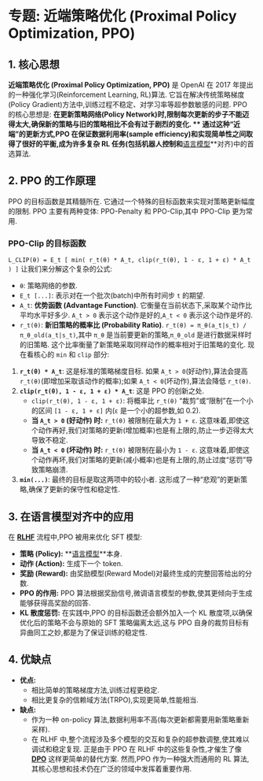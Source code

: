 # 专题: 近端策略优化 (Proximal Policy Optimization, PPO)
## 1. 核心思想
**近端策略优化 (Proximal Policy Optimization, PPO)** 是 OpenAI 在 2017 年提出的一种强化学习(Reinforcement Learning, RL)算法. 它旨在解决传统策略梯度(Policy Gradient)方法中,训练过程不稳定、对学习率等超参数敏感的问题. 
PPO 的核心思想是: **在更新策略网络(Policy Network)时,限制每次更新的步子不能迈得太大,确保新的策略与旧的策略相比不会有过于剧烈的变化. **
通过这种“近端”的更新方式,PPO 在保证数据利用率(sample efficiency)和实现简单性之间取得了很好的平衡,成为许多复杂 RL 任务(包括机器人控制和**[语言模型](./Lecture1-Language-Models.md)**对齐)中的首选算法. 
## 2. PPO 的工作原理
PPO 的目标函数是其精髓所在. 它通过一个特殊的目标函数来实现对策略更新幅度的限制. PPO 主要有两种变体: PPO-Penalty 和 PPO-Clip,其中 PPO-Clip 更为常用. 
### PPO-Clip 的目标函数
`L_CLIP(θ) = E_t [ min( r_t(θ) * A_t, clip(r_t(θ), 1 - ε, 1 + ε) * A_t ) ]`
让我们来分解这个复杂的公式: 
*   `θ`: 策略网络的参数. 
*   `E_t [...]`: 表示对在一个批次(batch)中所有时间步 `t` 的期望. 
*   `A_t`: **优势函数 (Advantage Function)**. 它衡量在当前状态下,采取某个动作比平均水平好多少. `A_t > 0` 表示这个动作是好的,`A_t < 0` 表示这个动作是坏的. 
*   `r_t(θ)`: **新旧策略的概率比 (Probability Ratio)**. `r_t(θ) = π_θ(a_t|s_t) / π_θ_old(a_t|s_t)`,其中 `π_θ` 是当前要更新的策略,`π_θ_old` 是进行数据采样时的旧策略. 这个比率衡量了新策略采取同样动作的概率相对于旧策略的变化. 
现在看核心的 `min` 和 `clip` 部分: 
1.  **`r_t(θ) * A_t`**: 这是标准的策略梯度目标. 如果 `A_t > 0`(好动作),算法会提高 `r_t(θ)`(即增加采取该动作的概率);如果 `A_t < 0`(坏动作),算法会降低 `r_t(θ)`. 
2.  **`clip(r_t(θ), 1 - ε, 1 + ε) * A_t`**: 这是 PPO 的创新之处. 
    *   `clip(r_t(θ), 1 - ε, 1 + ε)`: 将概率比 `r_t(θ)` “裁剪”或“限制”在一个小的区间 `[1 - ε, 1 + ε]` 内(`ε` 是一个小的超参数,如 0.2). 
    *   **当 `A_t > 0` (好动作) 时:** `r_t(θ)` 被限制在最大为 `1 + ε`. 这意味着,即使这个动作再好,我们对策略的更新(增加概率)也是有上限的,防止一步迈得太大导致不稳定. 
    *   **当 `A_t < 0` (坏动作) 时:** `r_t(θ)` 被限制在最小为 `1 - ε`. 这意味着,即使这个动作再坏,我们对策略的更新(减小概率)也是有上限的,防止过度“惩罚”导致策略崩溃. 
3.  **`min(...)`**: 最终的目标是取这两项中的较小者. 这形成了一种“悲观”的更新策略,确保了更新的保守性和稳定性. 
## 3. 在语言模型对齐中的应用
在 **[RLHF](./Lecture1-RLHF.md)** 流程中,PPO 被用来优化 SFT 模型: 
*   **策略 (Policy):** **[语言模型](./Lecture1-Language-Models.md)**本身. 
*   **动作 (Action):** 生成下一个 token. 
*   **奖励 (Reward):** 由奖励模型(Reward Model)对最终生成的完整回答给出的分数. 
*   **PPO 的作用:** PPO 算法根据奖励信号,微调语言模型的参数,使其更倾向于生成能够获得高奖励的回答. 
*   **KL 散度惩罚:** 在实践中,PPO 的目标函数还会额外加入一个 KL 散度项,以确保优化后的策略不会与原始的 SFT 策略偏离太远,这与 PPO 自身的裁剪目标有异曲同工之妙,都是为了保证训练的稳定性. 
## 4. 优缺点
*   **优点:**
    *   相比简单的策略梯度方法,训练过程更稳定. 
    *   相比更复杂的信赖域方法(TRPO),实现更简单,性能相当. 
*   **缺点:**
    *   作为一种 on-policy 算法,数据利用率不高(每次更新都需要用新策略重新采样). 
    *   在 RLHF 中,整个流程涉及多个模型的交互和复杂的超参数调整,使其难以调试和稳定复现. 
正是由于 PPO 在 RLHF 中的这些复杂性,才催生了像 **[DPO](./Lecture1-DPO.md)** 这样更简单的替代方案. 然而,PPO 作为一种强大而通用的 RL 算法,其核心思想和技术仍在广泛的领域中发挥着重要作用. 